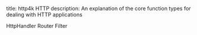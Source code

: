 title: http4k HTTP
description: An explanation of the core function types for dealing with HTTP applications

HttpHandler
Router
Filter
